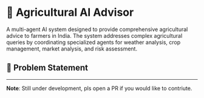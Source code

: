 # 🌾 Agricultural AI Advisor

A multi-agent AI system designed to provide comprehensive agricultural advice to farmers in India. The system addresses complex agricultural queries by coordinating specialized agents for weather analysis, crop management, market analysis, and risk assessment.

## 🎯 Problem Statement




---

**Note**: Still under development, pls open a PR if you would like to contriute.
